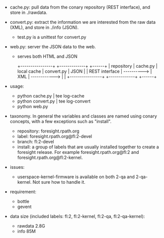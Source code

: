* cache.py: pull data from the conary repository (REST interface), and store in
  ./rawdata.
* convert.py: extract the information we are interested from the raw data
  (XML), and store in ./info (JSON).
  - test.py is a unittest for convert.py
* web.py: server the JSON data to the web.
  - serves both HTML and JSON

    +----------------+             +-------------+               +------+
    |   repository   |  cache.py   | local cache |  convert.py   | JSON |
    | REST interface | ----------> |     XML     | ------------> |      |
    +----------------+             +-------------+               +------+

* usage:
  - python cache.py | tee log-cache
  - python convert.py | tee log-convert
  - python web.py

* taxonomy. In general the variables and classes are named using conary
  concepts, with a few exceptions such as "install".
  - repository: foresight.rpath.org
  - label: foresight.rpath.org@fl:2-devel
  - branch: fl:2-devel
  - install: a group of labels that are usually installed together to create a
    foresight release. For example foresight.rpath.org@fl:2 and
    foresight.rpath.org@fl:2-kernel.

* issues:
  - userspace-kernel-firmware is available on both 2-qa and 2-qa-kernel. Not
    sure how to handle it.

* requirement:
  - bottle
  - gevent

* data size (included labels: fl:2, fl:2-kernel, fl:2-qa, fl:2-qa-kernel):
  - rawdata 2.8G
  - info 85M
